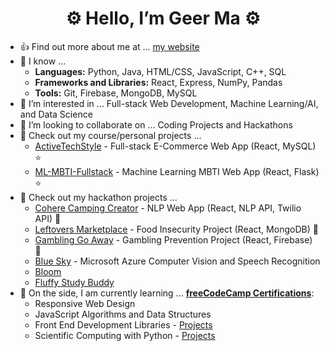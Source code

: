<h1 align="center">⚙️ Hello, I’m Geer Ma ⚙️</h1>

- 👍 Find out more about me at ... [my website](https://geerma.github.io/)
- 📙 I know ... 
  - **Languages:** Python, Java, HTML/CSS, JavaScript, C++, SQL
  - **Frameworks and Libraries:** React, Express, NumPy, Pandas
  - **Tools:** Git, Firebase, MongoDB, MySQL
- 👀 I’m interested in ... Full-stack Web Development, Machine Learning/AI, and Data Science
- 💞️ I’m looking to collaborate on ... Coding Projects and Hackathons
- 📖 Check out my course/personal projects ...
  - [ActiveTechStyle](https://github.com/geerma/activetechstyle) - Full-stack E-Commerce Web App (React, MySQL) :star:
  - [ML-MBTI-Fullstack](https://github.com/geerma/ml-mbti-fullstack) - Machine Learning MBTI Web App (React, Flask) :star:
- 📖 Check out my hackathon projects ...
  - [Cohere Camping Creator](https://github.com/geerma/CohereCampingCreator) - NLP Web App (React, NLP API, Twilio API) 🏅
  - [Leftovers Marketplace](https://github.com/geerma/leftoversmarketplace) - Food Insecurity Project (React, MongoDB) 🏅
  - [Gambling Go Away](https://github.com/geerma/GamblingGoAway) - Gambling Prevention Project (React, Firebase) 🏅
  - [Blue Sky](https://github.com/geerma/AzureCloud-OCR-SR) - Microsoft Azure Computer Vision and Speech Recognition
  - [Bloom](https://github.com/geerma/Bloom)
  - [Fluffy Study Buddy](https://github.com/geerma/fluffybuddy)
- 🌱 On the side, I am currently learning ... [**freeCodeCamp Certifications**](https://www.freecodecamp.org/fccc853331e-8d63-4074-bf4c-51bbb9c1e863): 
  - Responsive Web Design
  - JavaScript Algorithms and Data Structures
  - Front End Development Libraries - [Projects](https://github.com/geerma/freeCodeCamp-frontEndProjects)
  - Scientific Computing with Python - [Projects](https://github.com/geerma/freeCodeCamp-PythonProjects)
